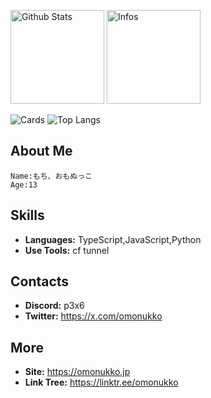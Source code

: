 <p align="left"> 
  <img alt="Github Stats" height="150px" src="https://github-readme-stats.vercel.app/api?username=omonukko&show_icons=true&theme=dark" />
  <img alt="Infos" height="150px" src="https://github-readme-stats.vercel.app/api?username=omonukko&count_private=true&show_icons=true&show_icons=true&theme=tokyonight&custom_title=status" />
</p>


![Cards](https://github-profile-summary-cards.vercel.app/api/cards/profile-details?username=omonukko&theme=tokyonight)
![Top Langs](https://github-readme-stats.vercel.app/api/top-langs/?username=omonukko&layout=compact)


## About Me
```
Name:もち、おもぬっこ
Age:13
```

## Skills
- **Languages:** TypeScript,JavaScript,Python
- **Use Tools:** cf tunnel

## Contacts
- **Discord:** p3x6
- **Twitter:** https://x.com/omonukko

## More
- **Site:** https://omonukko.jp
- **Link Tree:** https://linktr.ee/omonukko
